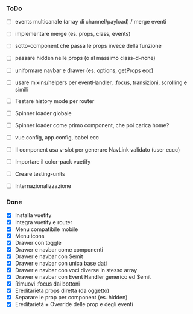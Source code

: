 ### ToDo

- [ ] events multicanale (array di channel/payload) / merge eventi
- [ ] implementare merge (es. props, class, events)
- [ ] sotto-component che passa le props invece della funzione
- [ ] passare hidden nelle props (o al massimo class-d-none)
- [ ] uniformare navbar e drawer (es. options, getProps ecc)
- [ ] usare mixins/helpers per eventHandler, :focus, transizioni, scrolling e simili

- [ ] Testare history mode per router
- [ ] Spinner loader globale
- [ ] Spinner loader come primo component, che poi carica home?
- [ ] vue.config, app.config, babel ecc
- [ ] Il component usa v-slot per generare NavLink validato (user eccc)
- [ ] Importare il color-pack vuetify
- [ ] Creare testing-units
- [ ] Internazionalizzazione

### Done

- [x] Installa vuetify
- [x] Integra vuetify e router
- [x] Menu compatibile mobile
- [x] Menu icons
- [x] Drawer con toggle
- [x] Drawer e navbar come componenti
- [x] Drawer e navbar con $emit
- [x] Drawer e navbar con unica base dati
- [x] Drawer e navbar con voci diverse in stesso array
- [x] Drawer e navbar con Event Handler generico ed $emit
- [x] Rimuovi :focus dai bottoni
- [x] Ereditarietà props diretta (da oggetto)
- [x] Separare le prop per component (es. hidden)
- [x] Ereditarietà + Override delle prop e degli eventi